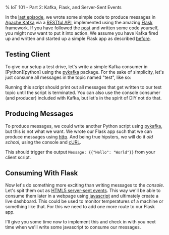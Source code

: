 % IoT 101 - Part 2: Kafka, Flask, and Server-Sent Events

In the [last episode][last], we wrote some simple code to produce
messages in [Apache Kafka][kafka] via a [RESTful API][rest],
implemented using the amazing [Flask][flask] framework. If you have
followed the [post][last] and written some code yourself, you might
now want to put it into action. We assume you have Kafka fired up and
written and started up a simple Flask app as described
[before][last].

## Testing Client

To give our setup a test drive, let's write a simple Kafka consumer in
[Python][python] using the [pykafka][pykafka] package. For the sake of
simplicity, let's just consume all messages in the topic named "test",
like so:

<insert kind="source" file="client.py" />

Running this script should print out all messages that get written to
our test topic until the script is terminated. You can also use the
console consumer (and producer) included with Kafka, but let's in the
spirit of DIY not do that.

## Producing Messages

To produce messages, we could write another Python script using
[pykafka][pykafka], but this is not what we want. We wrote our Flask
app such that we can produce messages using [http][http]. And being
true hipsters, we will do it *old school*, using the console and
[cURL][curl].

<insert kind="source" file="produce.sh" />

This should trigger the output `Message: {{"Hello": "World"}}` from
your client script.

## Consuming With Flask

Now let's do something more exciting than writing messages to the
*console*. Let's spit them out as
[HTML5 server-sent events][sse]. This way we'll be able to consume
them later in a webpage using [javascript][js] and ultimately create a
live dashboard. This could be used to monitor temperatures of a
machine or something like that. For this we need to add one more route
to our Flask app.

<insert kind="source" file="routes.py" lines="21-27" />

I'll give you some time now to implement this and check in with you
next time when we'll write some javascript to consume our messages.

[last]: https://wordpress.com/post/data-adventures.com/1622
[kafka]: http://kafka.apache.org/
[js]: https://en.wikipedia.org/wiki/JavaScript
[rest]: https://en.wikipedia.org/wiki/Representational_state_transfer
[flask]: http://flask.pocoo.org/
[pykafka]: https://github.com/Parsely/pykafka
[http]: https://en.wikipedia.org/wiki/Hypertext_Transfer_Protocol
[curl]: https://en.wikipedia.org/wiki/CURL
[sse]: https://en.wikipedia.org/wiki/Server-sent_events
